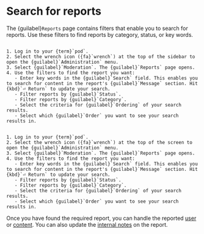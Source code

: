 # Search for reports

The {guilabel}`Reports` page contains filters that enable you to search for reports. Use these filters to find reports by category, status, or key words.

```{tabbed} Desktop

1. Log in to your {term}`pod`.
2. Select the wrench icon ({fa}`wrench`) at the top of the sidebar to open the {guilabel}`Administration` menu.
3. Select {guilabel}`Moderation`. The {guilabel}`Reports` page opens.
4. Use the filters to find the report you want:
   - Enter key words in the {guilabel}`Search` field. This enables you to search for content in the report's {guilabel}`Message` section. Hit {kbd}`⏎ Return` to update your search.
   - Filter reports by {guilabel}`Status`.
   - Filter reports by {guilabel}`Category`.
   - Select the criteria for {guilabel}`Ordering` of your search results.
   - Select which {guilabel}`Order` you want to see your search results in.

```

```{tabbed} Mobile

1. Log in to your {term}`pod`.
2. Select the wrench icon ({fa}`wrench`) at the top of the screen to open the {guilabel}`Administration` menu.
3. Select {guilabel}`Moderation`. The {guilabel}`Reports` page opens.
4. Use the filters to find the report you want:
   - Enter key words in the {guilabel}`Search` field. This enables you to search for content in the report's {guilabel}`Message` section. Hit {kbd}`⏎ Return` to update your search.
   - Filter reports by {guilabel}`Status`.
   - Filter reports by {guilabel}`Category`.
   - Select the criteria for {guilabel}`Ordering` of your search results.
   - Select which {guilabel}`Order` you want to see your search results in.

```

Once you have found the required report, you can handle the reported [user](handle_users.md) or [content](handle_content.md). You can also update the [internal notes](internal_notes.md) on the report.
